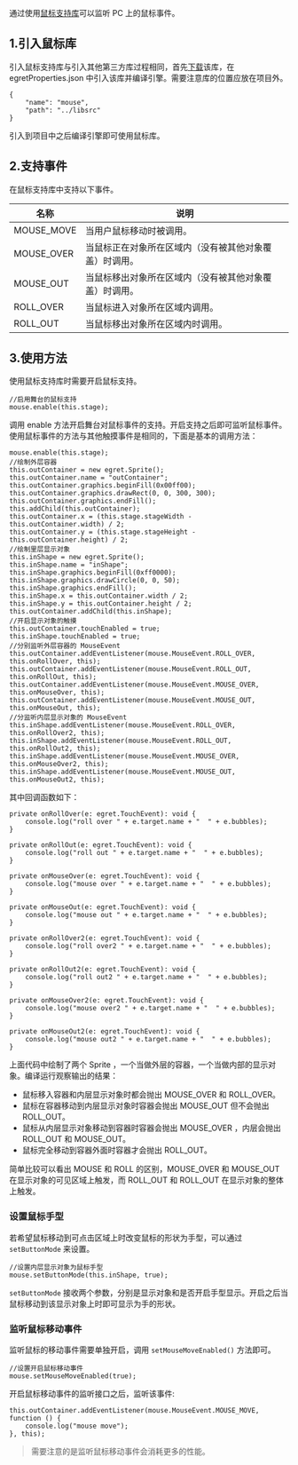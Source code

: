 通过使用[鼠标支持库](https://github.com/egret-labs/egret-game-library/tree/master/mouse)可以监听 PC 上的鼠标事件。

## 1.引入鼠标库

引入鼠标支持库与引入其他第三方库过程相同，首先[下载](https://github.com/egret-labs/egret-game-library/tree/master/mouse)该库，在 egretProperties.json 中引入该库并编译引擎。需要注意库的位置应放在项目外。

```
{
    "name": "mouse",
    "path": "../libsrc"
}
```

引入到项目中之后编译引擎即可使用鼠标库。

## 2.支持事件

在鼠标支持库中支持以下事件。

| 名称 | 说明 |
|---|---|
| MOUSE_MOVE | 当用户鼠标移动时被调用。|
| MOUSE_OVER | 当鼠标正在对象所在区域内（没有被其他对象覆盖）时调用。|
| MOUSE_OUT | 当鼠标移出对象所在区域内（没有被其他对象覆盖）时调用。|
| ROLL_OVER | 当鼠标进入对象所在区域内调用。|
| ROLL_OUT | 当鼠标移出对象所在区域内时调用。|

## 3.使用方法

使用鼠标支持库时需要开启鼠标支持。

```
//启用舞台的鼠标支持
mouse.enable(this.stage);
```

调用 enable 方法开启舞台对鼠标事件的支持。开启支持之后即可监听鼠标事件。使用鼠标事件的方法与其他触摸事件是相同的，下面是基本的调用方法：

```
mouse.enable(this.stage);
//绘制外层容器
this.outContainer = new egret.Sprite();
this.outContainer.name = "outContainer";
this.outContainer.graphics.beginFill(0x00ff00);
this.outContainer.graphics.drawRect(0, 0, 300, 300);
this.outContainer.graphics.endFill();
this.addChild(this.outContainer);
this.outContainer.x = (this.stage.stageWidth - this.outContainer.width) / 2;
this.outContainer.y = (this.stage.stageHeight - this.outContainer.height) / 2;
//绘制里层显示对象
this.inShape = new egret.Sprite();
this.inShape.name = "inShape";
this.inShape.graphics.beginFill(0xff0000);
this.inShape.graphics.drawCircle(0, 0, 50);
this.inShape.graphics.endFill();
this.inShape.x = this.outContainer.width / 2;
this.inShape.y = this.outContainer.height / 2;
this.outContainer.addChild(this.inShape);
//开启显示对象的触摸
this.outContainer.touchEnabled = true;
this.inShape.touchEnabled = true;
//分别监听外层容器的 MouseEvent
this.outContainer.addEventListener(mouse.MouseEvent.ROLL_OVER, this.onRollOver, this);
this.outContainer.addEventListener(mouse.MouseEvent.ROLL_OUT, this.onRollOut, this);
this.outContainer.addEventListener(mouse.MouseEvent.MOUSE_OVER, this.onMouseOver, this);
this.outContainer.addEventListener(mouse.MouseEvent.MOUSE_OUT, this.onMouseOut, this);
//分监听内层显示对象的 MouseEvent
this.inShape.addEventListener(mouse.MouseEvent.ROLL_OVER, this.onRollOver2, this);
this.inShape.addEventListener(mouse.MouseEvent.ROLL_OUT, this.onRollOut2, this);
this.inShape.addEventListener(mouse.MouseEvent.MOUSE_OVER, this.onMouseOver2, this);
this.inShape.addEventListener(mouse.MouseEvent.MOUSE_OUT, this.onMouseOut2, this);
```

其中回调函数如下：

```
private onRollOver(e: egret.TouchEvent): void {
    console.log("roll over " + e.target.name + "  " + e.bubbles);
}

private onRollOut(e: egret.TouchEvent): void {
    console.log("roll out " + e.target.name + "  " + e.bubbles);
}

private onMouseOver(e: egret.TouchEvent): void {
    console.log("mouse over " + e.target.name + "  " + e.bubbles);
}

private onMouseOut(e: egret.TouchEvent): void {
    console.log("mouse out " + e.target.name + "  " + e.bubbles);
}

private onRollOver2(e: egret.TouchEvent): void {
    console.log("roll over2 " + e.target.name + "  " + e.bubbles);
}

private onRollOut2(e: egret.TouchEvent): void {
    console.log("roll out2 " + e.target.name + "  " + e.bubbles);
}

private onMouseOver2(e: egret.TouchEvent): void {
    console.log("mouse over2 " + e.target.name + "  " + e.bubbles);
}

private onMouseOut2(e: egret.TouchEvent): void {
    console.log("mouse out2 " + e.target.name + "  " + e.bubbles);
}
```

上面代码中绘制了两个 Sprite ，一个当做外层的容器，一个当做内部的显示对象。编译运行观察输出的结果：

* 鼠标移入容器和内层显示对象时都会抛出 MOUSE_OVER 和 ROLL_OVER。
* 鼠标在容器移动到内层显示对象时容器会抛出 MOUSE_OUT 但不会抛出 ROLL_OUT。
* 鼠标从内层显示对象移动到容器时容器会抛出 MOUSE_OVER ，内层会抛出 ROLL_OUT 和 MOUSE_OUT。
* 鼠标完全移动到容器外面时容器才会抛出 ROLL_OUT。 

简单比较可以看出 MOUSE 和 ROLL 的区别，MOUSE_OVER 和 MOUSE_OUT 在显示对象的可见区域上触发，而 ROLL_OUT 和 ROLL_OUT 在显示对象的整体上触发。


### 设置鼠标手型

若希望鼠标移动到可点击区域上时改变鼠标的形状为手型，可以通过 `setButtonMode` 来设置。

```
//设置内层显示对象为鼠标手型
mouse.setButtonMode(this.inShape, true);
```

`setButtonMode` 接收两个参数，分别是显示对象和是否开启手型显示。开启之后当鼠标移动到该显示对象上时即可显示为手的形状。


### 监听鼠标移动事件

监听鼠标的移动事件需要单独开启，调用 `setMouseMoveEnabled()` 方法即可。

```
//设置开启鼠标移动事件
mouse.setMouseMoveEnabled(true);
```

开启鼠标移动事件的监听接口之后，监听该事件:

```
this.outContainer.addEventListener(mouse.MouseEvent.MOUSE_MOVE, function () { 
    console.log("mouse move"); 
}, this);
```

> 需要注意的是监听鼠标移动事件会消耗更多的性能。



